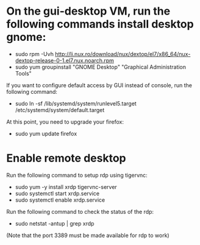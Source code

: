 # On the gui-desktop VM, run the following commands install desktop gnome:

* sudo rpm -Uvh http://li.nux.ro/download/nux/dextop/el7/x86_64/nux-dextop-release-0-1.el7.nux.noarch.rpm
* sudo yum groupinstall "GNOME Desktop" "Graphical Administration Tools"

If you want to configure default access by GUI instead of console, run the following command:

* sudo ln -sf /lib/systemd/system/runlevel5.target /etc/systemd/system/default.target 

At this point, you need to upgrade your firefox:

* sudo yum update firefox

# Enable remote desktop 

Run the following command to setup rdp using tigervnc:

* sudo yum -y install xrdp tigervnc-server
* sudo systemctl start xrdp.service
* sudo systemctl enable xrdp.service

Run the following command to check the status of the rdp:

* sudo netstat -antup | grep xrdp

(Note that the port 3389 must be made available for rdp to work)



